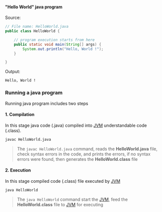 #### "Hello World" java program

Source:
```java
// File name: HelloWorld.java
public class HelloWorld {

    // program execution starts from here
    public static void main(String[] args) {
        System.out.println("Hello, World !");
    }

}
```

Output:
```plain
Hello, World !
```

### Running a java program
Running java program includes two steps
#### 1. Compilation
In this stage java code (.java) compiled into [JVM](https://en.wikipedia.org/wiki/Java_virtual_machine) understandable code (.class).
```sh
javac HelloWorld.java
```
> The `javac HelloWorld.java` command,
> reads the **HelloWorld.java** file,
> check syntax errors in the code, and prints the errors,
> if no syntax errors were found, then generates the **HelloWorld.class** file


#### 2. Execution
In this stage compiled code (.class) file executed by [JVM](https://en.wikipedia.org/wiki/Java_virtual_machine)
```sh
java HelloWorld
```
> The `java HelloWorld` command
> start the [JVM](https://en.wikipedia.org/wiki/Java_virtual_machine),
> feed the **HelloWorld.class** file to [JVM](https://en.wikipedia.org/wiki/Java_virtual_machine) for executing